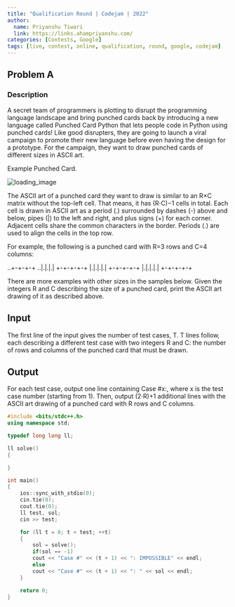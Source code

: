 ```yaml
---
title: "Qualification Round | Codejam | 2022"
author:
  name: Priyanshu Tiwari
  link: https://links.ahampriyanshu.com/
categories: [Contests, Google]
tags: [live, contest, online, qualification, round, google, codejam]
---
```


## Problem A

### Description

A secret team of programmers is plotting to disrupt the programming language landscape and bring punched cards back by introducing a new language called Punched Card Python that lets people code in Python using punched cards! Like good disrupters, they are going to launch a viral campaign to promote their new language before even having the design for a prototype. For the campaign, they want to draw punched cards of different sizes in ASCII art.

Example Punched Card.

![loading_image](https://codingcompetitions.withgoogle.com/codejam/round/0000000000876ff1/0000000000a4621b)

The ASCII art of a punched card they want to draw is similar to an R×C matrix without the top-left cell. That means, it has (R⋅C)−1 cells in total. Each cell is drawn in ASCII art as a period (.) surrounded by dashes (-) above and below, pipes (|) to the left and right, and plus signs (+) for each corner. Adjacent cells share the common characters in the border. Periods (.) are used to align the cells in the top row.

For example, the following is a punched card with R=3 rows and C=4 columns:

..+-+-+-+
..|.|.|.|
+-+-+-+-+
|.|.|.|.|
+-+-+-+-+
|.|.|.|.|
+-+-+-+-+

There are more examples with other sizes in the samples below. Given the integers R and C describing the size of a punched card, print the ASCII art drawing of it as described above.

## Input

The first line of the input gives the number of test cases, T. T lines follow, each describing a different test case with two integers R and C: the number of rows and columns of the punched card that must be drawn.

## Output

For each test case, output one line containing Case #x:, where x is the test case number (starting from 1). Then, output (2⋅R)+1 additional lines with the ASCII art drawing of a punched card with R rows and C columns.

```cpp
#include <bits/stdc++.h>
using namespace std;

typedef long long ll;

ll solve()
{

}

int main()
{
    ios::sync_with_stdio(0);
    cin.tie(0);
    cout.tie(0);
    ll test, sol;
    cin >> test;

    for (ll t = 0; t < test; ++t)
    {
        sol = solve();
        if(sol == -1)
        cout << "Case #" << (t + 1) << ": IMPOSSIBLE" << endl;
        else
        cout << "Case #" << (t + 1) << ": " << sol << endl;
    }

    return 0;
}
```
